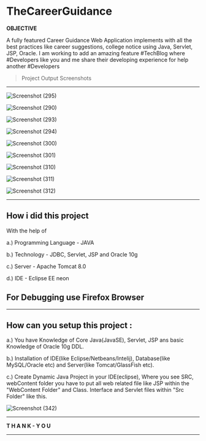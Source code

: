 # TheCareerGuidance
**OBJECTIVE**

A fully featured Career Guidance Web Application implements with all the best practices like career suggestions, college notice using Java, Servlet, JSP, Oracle.
I am working to add an amazing feature #TechBlog where #Developers like you and me share their developing experience for help another #Developers

>Project Output Screenshots

---

![Screenshot (295)](https://user-images.githubusercontent.com/46816394/106277224-bcdd4e00-625e-11eb-8951-34d1d8a473f2.png)

![Screenshot (290)](https://user-images.githubusercontent.com/46816394/106277246-c5ce1f80-625e-11eb-9f69-756ed4986f1c.png)

![Screenshot (293)](https://user-images.githubusercontent.com/46816394/106277266-ce265a80-625e-11eb-83bf-bd3dbc66f20c.png)

![Screenshot (294)](https://user-images.githubusercontent.com/46816394/106277286-d54d6880-625e-11eb-95f0-4491c1bcecd9.png)

![Screenshot (300)](https://user-images.githubusercontent.com/46816394/106277350-f01fdd00-625e-11eb-9a81-372056da389b.png)

![Screenshot (301)](https://user-images.githubusercontent.com/46816394/106277363-f6ae5480-625e-11eb-8d67-94e2a3df3ce4.png)

![Screenshot (310)](https://user-images.githubusercontent.com/46816394/106277428-1776aa00-625f-11eb-9b8c-9aeef5920f2a.png)

![Screenshot (311)](https://user-images.githubusercontent.com/46816394/106277448-22c9d580-625f-11eb-8149-6e4a6de88180.png)

![Screenshot (312)](https://user-images.githubusercontent.com/46816394/106277458-29584d00-625f-11eb-9cfe-2049745a09e7.png)

***
## How i did this project

 With the help of
 
a.) Programming Language - JAVA

b.) Technology - JDBC, Servlet, JSP and Oracle 10g

c.) Server - Apache Tomcat 8.0

d.) IDE - Eclipse EE neon

For Debugging use Firefox Browser
---

***
## How can you setup this project :
  a.) You have Knowledge of Core Java(JavaSE), Servlet, JSP ans basic Knowledge of Oracle 10g DDL.
  
  b.) Installation of IDE(like Eclipse/Netbeans/Intelij), Database(like MySQL/Oracle etc) and Server(like Tomcat/GlassFish etc).
  
  c.) Create Dynamic Java Project in your IDE(eclipse), Where you see SRC, webContent folder you have to put all web related file like JSP within the "WebContent Folder" and Class. Interface and Servlet files within "Src Folder" like this.
 
 ![Screenshot (342)](https://user-images.githubusercontent.com/46816394/106294085-bd80df00-6274-11eb-91e7-d278d3817ca0.png)
  
  
---
**T H A N K - Y O U**

***
